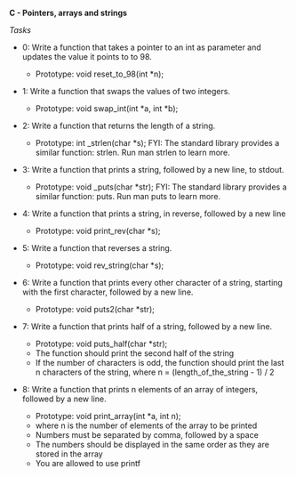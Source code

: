**C - Pointers, arrays and strings**


*Tasks*

* 0: Write a function that takes a pointer to an int as parameter and updates the value it points to to 98.
	* Prototype: void reset_to_98(int *n);


* 1: Write a function that swaps the values of two integers.
	* Prototype: void swap_int(int *a, int *b);


* 2: Write a function that returns the length of a string.
	* Prototype: int _strlen(char *s);
FYI: The standard library provides a similar function: strlen. Run man strlen to learn more.


* 3: Write a function that prints a string, followed by a new line, to stdout.
	* Prototype: void _puts(char *str);
FYI: The standard library provides a similar function: puts. Run man puts to learn more.


* 4: Write a function that prints a string, in reverse, followed by a new line
	* Prototype: void print_rev(char *s);


* 5: Write a function that reverses a string.
	* Prototype: void rev_string(char *s);


* 6: Write a function that prints every other character of a string, starting with the first character, followed by a new line.
	* Prototype: void puts2(char *str);

* 7: Write a function that prints half of a string, followed by a new line.
	* Prototype: void puts_half(char *str);
	* The function should print the second half of the string
	* If the number of characters is odd, the function should print the last n characters of the string, where n = (length_of_the_string - 1) / 2


* 8: Write a function that prints n elements of an array of integers, followed by a new line.
	* Prototype: void print_array(int *a, int n);
	* where n is the number of elements of the array to be printed
	* Numbers must be separated by comma, followed by a space
	* The numbers should be displayed in the same order as they are stored in the array
	* You are allowed to use printf




